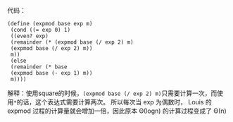 代码：
```Lisp
(define (expmod base exp m)
 (cond ((= exp 0) 1)
 ((even? exp)
 (remainder (* (expmod base (/ exp 2) m)
 (expmod base (/ exp 2) m))
 m))
 (else
 (remainder (* base
 (expmod base (- exp 1) m))
 m))))
```
解释：使用square的时候，`(expmod base (/ exp 2) m)`只需要计算一次，而使用`*`的话，这个表达式需要计算两次。
所以每次当 exp 为偶数时， Louis 的 expmod 过程的计算量就会增加一倍，因此原本 Θ(logn) 的计算过程变成了 Θ(n)
